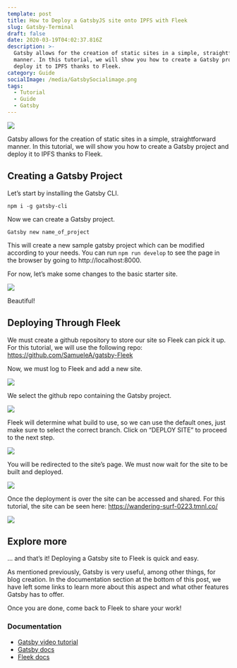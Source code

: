 ```yaml
---
template: post
title: How to Deploy a GatsbyJS site onto IPFS with Fleek
slug: Gatsby-Terminal
draft: false
date: 2020-03-19T04:02:37.816Z
description: >-
  Gatsby allows for the creation of static sites in a simple, straightforward
  manner. In this tutorial, we will show you how to create a Gatsby project and
  deploy it to IPFS thanks to Fleek.
category: Guide
socialImage: /media/GatsbySocialimage.png
tags:
  - Tutorial
  - Guide
  - Gatsby
---
```

![](/media/GatsbySocialimage.png)

Gatsby allows for the creation of static sites in a simple, straightforward manner. In this tutorial, we will show you how to create a Gatsby project and deploy it to IPFS thanks to Fleek.

## Creating a Gatsby Project

Let’s start by installing the Gatsby CLI.

`npm i -g gatsby-cli`

Now we can create a Gatsby project.

`Gatsby new name_of_project`

This will create a new sample gatsby project which can be modified according to your needs. You can run `npm run develop` to see the page in the browser by going to http://localhost:8000.

For now, let’s make some changes to the basic starter site.

![](/media/gatsby1.png)

Beautiful!

## Deploying Through Fleek

We must create a github repository to store our site so Fleek can pick it up. For this tutorial, we will use the following repo:  https://github.com/SamueleA/gatsby-Fleek

Now, we must log to Fleek and add a new site.

![](/media/gatsby2.png)

We select the github repo containing the Gatsby project.

![](/media/gatsby3.png)

Fleek will determine what build to use, so we can use the default ones, just make sure to select the correct branch. Click on “DEPLOY SITE” to proceed to the next step.

![](/media/gatsby4.png)

You will be redirected to the site’s page. We must now wait for the site to be built and deployed.

![](/media/gatsby5.png)

Once the deployment is over the site can be accessed and shared. For this tutorial, the site can be seen here: <https://wandering-surf-0223.tmnl.co/>

![](/media/gatsby6.png)

## Explore more

… and that’s it! Deploying a Gatsby site to Fleek is quick and easy.

As mentioned previously, Gatsby is very useful, among other things, for blog creation. In the documentation section at the bottom of this post, we have left some links to learn more about this aspect and what other features Gatsby has to offer.

Once you are done, come back to Fleek to share your work!

### Documentation

* [Gatsby video tutorial](https://www.youtube.com/watch?v=8t0vNu2fCCM)
* [Gatsby docs](https://www.gatsbyjs.org/docs/)
* [Fleek docs](https://docs.Fleek.co/)
